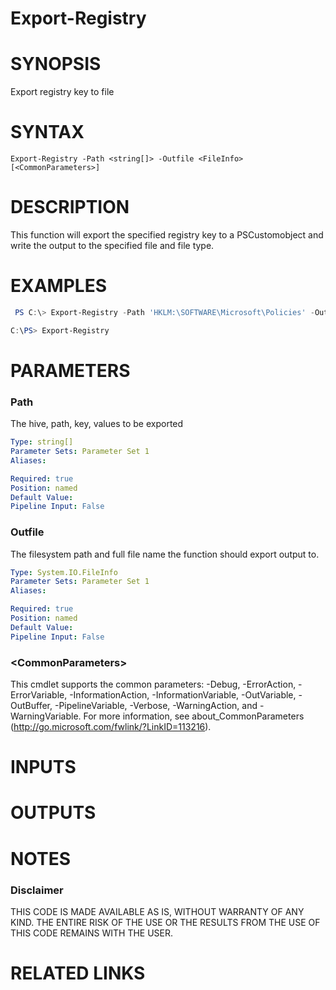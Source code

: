 # Export-Registry# SYNOPSISExport registry key to file# SYNTAX```Export-Registry -Path <string[]> -Outfile <FileInfo> [<CommonParameters>]```# DESCRIPTIONThis function will export the specified registry key to a PSCustomobject and write the output to the specified file and file type.# EXAMPLES```powershell PS C:\> Export-Registry -Path 'HKLM:\SOFTWARE\Microsoft\Policies' -Outfile 'C:\Temp\policiesHive.csv'``````powershellC:\PS> Export-Registry```# PARAMETERS### PathThe hive, path, key, values to be exported```yamlType: string[]Parameter Sets: Parameter Set 1Aliases: Required: truePosition: namedDefault Value: Pipeline Input: False```### OutfileThe filesystem path and full file name the function should export output to.```yamlType: System.IO.FileInfoParameter Sets: Parameter Set 1Aliases: Required: truePosition: namedDefault Value: Pipeline Input: False```### \<CommonParameters\>This cmdlet supports the common parameters: -Debug, -ErrorAction, -ErrorVariable, -InformationAction, -InformationVariable, -OutVariable, -OutBuffer, -PipelineVariable, -Verbose, -WarningAction, and -WarningVariable. For more information, see about_CommonParameters (http://go.microsoft.com/fwlink/?LinkID=113216).# INPUTS# OUTPUTS### # NOTES### DisclaimerTHIS CODE IS MADE AVAILABLE AS IS, WITHOUT WARRANTY OF ANY KIND. THE ENTIRE RISK OF THE USE OR THE RESULTS FROM THE USE OF THIS CODE REMAINS WITH THE USER.# RELATED LINKS